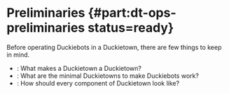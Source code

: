 # Preliminaries {#part:dt-ops-preliminaries status=ready}

Before operating Duckiebots in a Duckietown, there are few things to keep in mind.

* [](#dt-ops-layers): What makes a Duckietown a Duckietown?
* [](#dt-ops-city-definitions): What are the minimal Duckietowns to make Duckiebots work?
* [](#dt-ops-appearance-specifications): How should every component of Duckietown look like?
